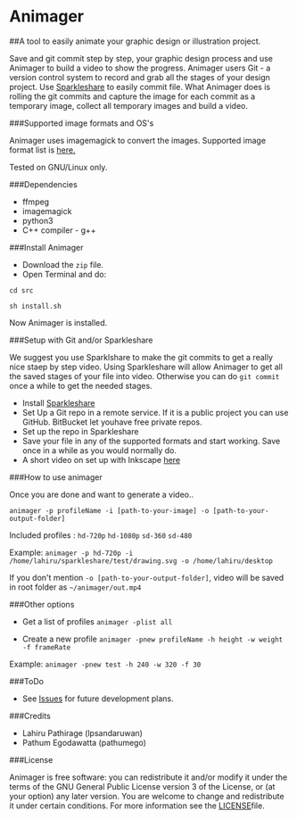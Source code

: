 Animager
=======

##A tool to easily animate your graphic design or illustration project.

Save and git commit step by step, your graphic design process and use Animager to build a video to show the progress.
Animager users Git - a version control system to record and grab all the stages of your design project. Use [Sparkleshare](http://sparkleshare.org/) to easily commit file. What Animager does is rolling the git commits and capture the image for each commit as a temporary image, collect all temporary images and build a video.


###Supported image formats and OS's

Animager uses imagemagick to convert the images. Supported image format list is [here.](http://www.imagemagick.org/script/formats.php) 

Tested on GNU/Linux only.

###Dependencies
  - ffmpeg
  - imagemagick
  - python3
  - C++ compiler - g++


###Install Animager

- Download the `zip` file. 
- Open Terminal and do:
```
cd src
```

```
sh install.sh
```

Now Animager is installed.

###Setup with Git and/or Sparkleshare

We suggest you use Sparklshare to make the git commits to get a really nice staep by step video. Using Sparkleshare will allow Animager to get all the saved stages of your file into video. Otherwise you can do `git commit` once a while to get the needed stages.

- Install [Sparkleshare](http://sparkleshare.org/)
- Set Up a Git repo in a remote service. If it is a public project you can use GitHub. BitBucket let youhave free private repos.
- Set up the repo in Sparkleshare
- Save your file in any of the supported formats and start working. Save once in a while as you would normally do.
- A short video on set up with Inkscape [here](http://youtu.be/u9k0xSf0Yjs)



###How to use animager

Once you are done and want to generate a video..

```
animager -p profileName -i [path-to-your-image] -o [path-to-your-output-folder]
```
Included profiles : `hd-720p` `hd-1080p` `sd-360` `sd-480`

Example: `animager -p hd-720p -i /home/lahiru/sparkleshare/test/drawing.svg -o /home/lahiru/desktop`

If you don't mention `-o [path-to-your-output-folder]`, video will be saved in root folder as `~/animager/out.mp4`


###Other options

- Get a list of profiles
`animager -plist all`

- Create a new profile
`animager -pnew profileName -h height -w weight -f frameRate`

Example: `animager -pnew test -h 240 -w 320 -f 30`


###ToDo
- See [Issues](https://github.com/mooniak/animager/issues) for future development plans. 


###Credits
- Lahiru Pathirage (lpsandaruwan)
- Pathum Egodawatta (pathumego)

###License

Animager is free software: you can redistribute it and/or modify it under the terms of the GNU General Public License version 3 of the License, or (at your option) any later version.  You are welcome to change and redistribute it under certain conditions. For more information see the [LICENSE](LICENSE)file.
